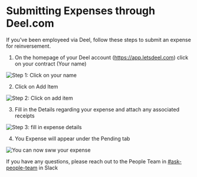 # Submitting Expenses through Deel.com

If you've been employeed via Deel, follow these steps to submit an expense for reinversement.

1. On the homepage of your Deel account (https://app.letsdeel.com) click on your contract (Your name)

![Step 1: Click on your name](https://storage.googleapis.com/sourcegraph-assets/handbook/expenses/step1.png)

2. Click on Add Item

![Step 2: Click on add item](https://storage.googleapis.com/sourcegraph-assets/handbook/expenses/step2.png)

3. Fill in the Details regarding your expense and attach any associated receipts

![Step 3: fill in expense details](https://storage.googleapis.com/sourcegraph-assets/handbook/expenses/step3.png)

4. You Expense will appear under the Pending tab

![You can now sww your expense](https://storage.googleapis.com/sourcegraph-assets/handbook/expenses/step4.png)

If you have any questions, please reach out to the People Team in [#ask-people-team](https://sourcegraph.slack.com/archives/CQAGQKC4A) in Slack

